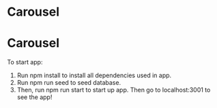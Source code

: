 # Carousel

# Carousel

To start app:

1. Run npm install to install all dependencies used in app.
2. Run npm run seed to seed database.
3. Then, run npm run start to start up app.  Then go to localhost:3001 to see the app!